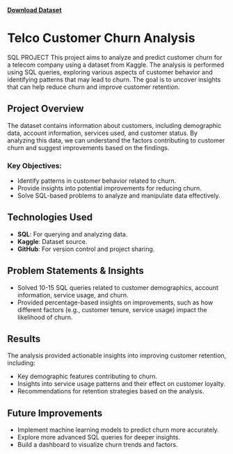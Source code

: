 
[**Download Dataset**](https://www.kaggle.com/datasets/blastchar/telco-customer-churn)
# Telco Customer Churn Analysis
SQL PROJECT
This project aims to analyze and predict customer churn for a telecom company using a dataset from Kaggle. The analysis is performed using SQL queries, exploring various aspects of customer behavior and identifying patterns that may lead to churn. The goal is to uncover insights that can help reduce churn and improve customer retention.

## Project Overview

The dataset contains information about customers, including demographic data, account information, services used, and customer status. By analyzing this data, we can understand the factors contributing to customer churn and suggest improvements based on the findings.

### Key Objectives:
- Identify patterns in customer behavior related to churn.
- Provide insights into potential improvements for reducing churn.
- Solve SQL-based problems to analyze and manipulate data effectively.
  
## Technologies Used
- **SQL**: For querying and analyzing data.
- **Kaggle**: Dataset source.
- **GitHub**: For version control and project sharing.

## Problem Statements & Insights
- Solved 10-15 SQL queries related to customer demographics, account information, service usage, and churn.
- Provided percentage-based insights on improvements, such as how different factors (e.g., customer tenure, service usage) impact the likelihood of churn.

## Results
The analysis provided actionable insights into improving customer retention, including:
- Key demographic features contributing to churn.
- Insights into service usage patterns and their effect on customer loyalty.
- Recommendations for retention strategies based on the analysis.

## Future Improvements
- Implement machine learning models to predict churn more accurately.
- Explore more advanced SQL queries for deeper insights.
- Build a dashboard to visualize churn trends and factors.


